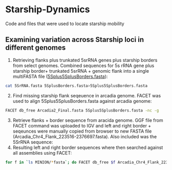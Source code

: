 # Starship-Dynamics
Code and files that were used to locate starship mobility 
## Examining variation across Starship loci in different genomes
1. Retrieving flanks plus trunkated 5srRNA genes plus starship borders from select genomes. Combined sequences for 5s rRNA gene plus starship border+ trunkated 5srRNA + genomic flank into a single multiFASTA file ([5Splus5SplusBorders.fasta](/data/5Splus5SplusBorders.fasta)):
```bash
cat 5SrRNA.fasta 5SplusBorders.fasta>5Splus5SplusBorders.fasta
```
2. Find missing starship flank seqeuence in arcadia genome. FACET was used to align 5Splus5SplusBorders.fasta against arcadia genome:
```bash
FACET db_free Arcadia2_Final.fasta 5Splus5SplusBorders.fasta -nc -g
```
3. Retrieve flanks + border sequence from aracida genome. GGF file from FACET command was uploaded to IGV and left and right border + seqeunces were manually copied from browser to new FASTA file (Arcadia_Chr4_Flank_223516-2376697.fasta). Also included was the 5SrRNA sequence:
4. Resulting left and right border sequences where then searched against all assemblies using FACET:
```bash
for f in `ls MINION/*fasta`; do FACET db_free $f Arcadia_Chr4_Flank_223516-2376697.fasta -nc -g; done
```
